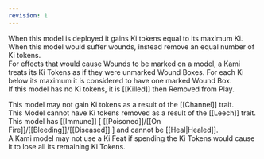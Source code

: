 ```yaml
---
revision: 1
---
```

When this model is deployed it gains Ki tokens equal to its maximum Ki.  
When this model would suffer wounds, instead remove an equal number of Ki tokens.  
For effects that would cause Wounds to be marked on a model, a Kami treats its Ki Tokens as if they were unmarked Wound Boxes. For each Ki below its maximum it is considered to have one marked Wound Box.  
If this model has no Ki tokens, it is [[Killed]] then Removed from Play.  

This model may not gain Ki tokens as a result of the [[Channel]] trait.  
This Model cannot have Ki tokens removed as a result of the [[Leech]] trait.  
This model has [[Immune]] [ [[Poisoned]]/[[On Fire]]/[[Bleeding]]/[[Diseased]] ] and cannot be [[Heal|Healed]].  
A Kami model may not use a Ki Feat if spending the Ki Tokens would cause it to lose all its remaining Ki Tokens.